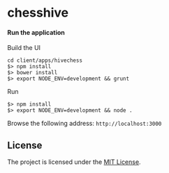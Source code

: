 chesshive
==================================================

#### Run the application

Build the UI
```
cd client/apps/hivechess
$> npm install
$> bower install
$> export NODE_ENV=development && grunt
```

Run
```
$> npm install
$> export NODE_ENV=development && node .
```

Browse the following address: `http://localhost:3000`

License
--------------------------------------
The project is licensed under the [MIT License](LICENSE).